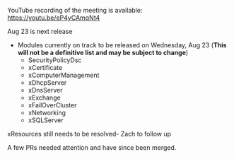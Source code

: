 YouTube recording of the meeting is available: https://youtu.be/eP4yCAmqNt4

Aug 23 is next release
+ Modules currently on track to be released on Wednesday, Aug 23 (**This will not be a definitive list and may be subject to change**)
  +   SecurityPolicyDsc
  +   xCertificate
  +   xComputerManagement
  +   xDhcpServer
  +   xDnsServer
  +   xExchange
  +   xFailOverCluster
  +   xNetworking
  +   xSQLServer
 
 xResources still needs to be resolved- Zach to follow up
 
 A few PRs needed attention and have since been merged.
 
 
